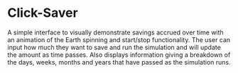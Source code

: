 # Click-Saver

A simple interface to visually demonstrate savings accrued over time with an animation of the Earth spinning and start/stop functionality. 
The user can input how much they want to save and run the simulation and will update the amount as time passes. Also displays information giving a breakdown of the days, weeks, months and years that have passed as the simulation runs.
